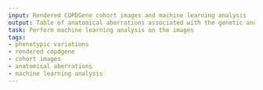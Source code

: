 ```yaml
---
input: Rendered COPDGene cohort images and machine learning analysis
output: Table of anatomical aberrations associated with the genetic and phenotypic variations
task: Perform machine learning analysis on the images
tags:
- phenotypic variations
- rendered copdgene
- cohort images
- anatomical aberrations
- machine learning analysis
---
```

